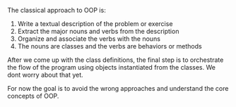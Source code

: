 The classical approach to OOP is:

1) Write a textual description of the problem or exercise
2) Extract the major nouns and verbs from the description
3) Organize and associate the verbs with the nouns
4) The nouns are classes and the verbs are behaviors or methods

After we come up with the class definitions, the final step is to orchestrate the flow of the program using objects instantiated from the classes. We dont worry about that yet. 

For now the goal is to avoid the wrong approaches and understand the core concepts of OOP. 


